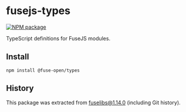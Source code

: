 # fusejs-types

[![NPM package](https://img.shields.io/npm/v/@fuse-open/types.svg?style=flat-square)](https://www.npmjs.com/package/@fuse-open/types)

TypeScript definitions for FuseJS modules.

## Install

```
npm install @fuse-open/types
```

## History

This package was extracted from [fuselibs@1.14.0](https://github.com/fuse-open/fuselibs/tree/v1.14.0) (including Git history).
